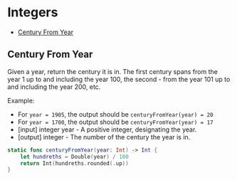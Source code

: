 #  Integers

- [Century From Year](#century-from-year)

## Century From Year

Given a year, return the century it is in. The first century spans from the year
1 up to and including the year 100, the second - from the year 101 up to and
including the year 200, etc.

Example:

* For `year = 1905`, the output should be `centuryFromYear(year) = 20`
* For `year = 1700`, the output should be `centuryFromYear(year) = 17`
* [input] integer year - A positive integer, designating the year.
* [output] integer - The number of the century the year is in.

```swift
static func centuryFromYear(year: Int) -> Int {
    let hundreths = Double(year) / 100
    return Int(hundreths.rounded(.up))
}
```
